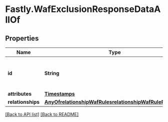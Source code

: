# Fastly.WafExclusionResponseDataAllOf

## Properties

Name | Type | Description | Notes
------------ | ------------- | ------------- | -------------
**id** | **String** | Alphanumeric string identifying a WAF exclusion. | [optional] [readonly] 
**attributes** | [**Timestamps**](Timestamps.md) |  | [optional] 
**relationships** | [**AnyOfrelationshipWafRulesrelationshipWafRuleRevisions**](AnyOfrelationshipWafRulesrelationshipWafRuleRevisions.md) |  | [optional] 



[[Back to API list]](../../README.md#endpoints) [[Back to README]](../../README.md)
